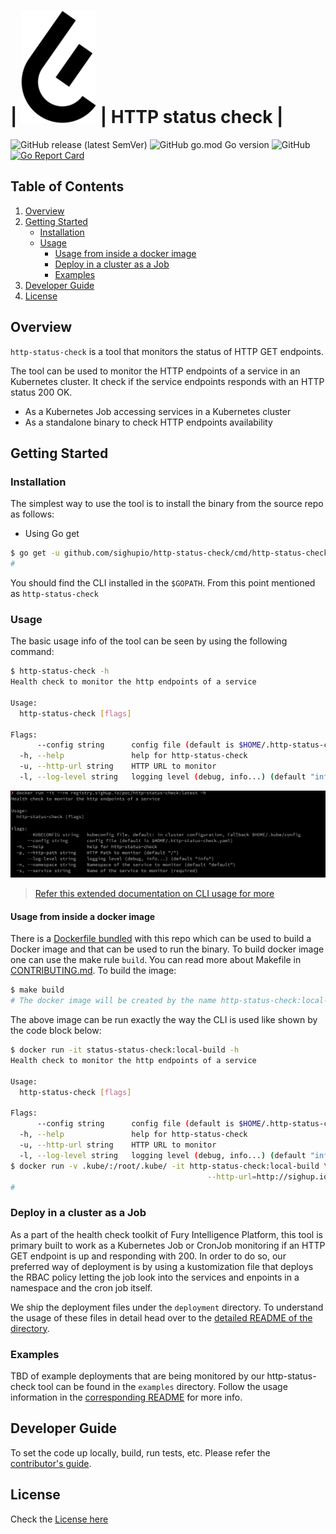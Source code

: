 # | ![Fury Logo](fury_logo.png) |  HTTP status check |

![GitHub release (latest SemVer)](https://img.shields.io/github/v/release/sighupio/http-status-check)
![GitHub go.mod Go version](https://img.shields.io/github/go-mod/go-version/sighupio/http-status-check)
![GitHub](https://img.shields.io/github/license/sighupio/http-status-check)
[![Go Report Card](https://goreportcard.com/badge/github.com/sighupio/http-status-check)](https://goreportcard.com/report/github.com/sighupio/http-status-check)

## Table of Contents

1. [Overview](#overview)
1. [Getting Started](#getting-started)
   * [Installation](#installation)
   * [Usage](#usage)
     * [Usage from inside a docker image](#usage-from-inside-a-docker-image)
     * [Deploy in a cluster as a Job](#deploy-in-a-cluster-as-a-job)
     * [Examples](#examples)
1. [Developer Guide](#developer-guide)
1. [License](#license)

## Overview

`http-status-check` is a tool that monitors the status of HTTP GET endpoints.

The tool can be used to monitor the HTTP endpoints of a service in an Kubernetes
cluster. It check if the service endpoints responds with an HTTP status 200 OK.

* As a Kubernetes Job accessing services in a Kubernetes cluster
* As a standalone binary to check HTTP endpoints availability

## Getting Started

### Installation

The simplest way to use the tool is to install the binary from the source repo
as follows:

* Using Go get

``` sh
$ go get -u github.com/sighupio/http-status-check/cmd/http-status-check
#
```

You should find the CLI installed in the `$GOPATH`. From this point mentioned as
`http-status-check`

### Usage

The basic usage info of the tool can be seen by using the following command:

```sh
$ http-status-check -h
Health check to monitor the http endpoints of a service

Usage:
  http-status-check [flags]

Flags:
      --config string      config file (default is $HOME/.http-status-check.yaml)
  -h, --help               help for http-status-check
  -u, --http-url string    HTTP URL to monitor
  -l, --log-level string   logging level (debug, info...) (default "info")
```

![command](cmd.png)

> [Refer this extended documentation on CLI usage for more](./cmd/http-status-check/README.md)

#### Usage from inside a docker image

There is a [Dockerfile bundled](./build/builder/Dockerfile) with this repo which
can be used to build a Docker image and that can be used to run the binary. To
build docker image one can use the make rule `build`. You can read more about
Makefile in [CONTRIBUTING.md](./CONTRIBUTING.md). To build the image:

``` sh
$ make build
# The docker image will be created by the name http-status-check:local-build
```

The above image can be run exactly the way the CLI is used like shown by the
code block below:

``` sh
$ docker run -it status-status-check:local-build -h
Health check to monitor the http endpoints of a service

Usage:
  http-status-check [flags]

Flags:
      --config string      config file (default is $HOME/.http-status-check.yaml)
  -h, --help               help for http-status-check
  -u, --http-url string    HTTP URL to monitor
  -l, --log-level string   logging level (debug, info...) (default "info")
$ docker run -v .kube/:/root/.kube/ -it http-status-check:local-build \
                                            --http-url=http://sighup.io
#
```

### Deploy in a cluster as a Job

As a part of the health check toolkit of Fury Intelligence Platform, this tool
is primary built to work as a Kubernetes Job or CronJob monitoring if an HTTP
GET endpoint is up and responding with 200.
In order to do so, our preferred way of deployment is by using a
kustomization file that deploys the RBAC policy letting the job look into the
services and enpoints in a namespace and the cron job itself.

We ship the deployment files under the `deployment` directory. To
understand the usage of these files in detail head over to the [detailed README of the
directory](./deployments/).

### Examples

TBD of example deployments that are being monitored by our
http-status-check tool can be found in the `examples` directory. Follow
the usage information in the [corresponding README](./examples/) for more info.

## Developer Guide

To set the code up locally, build, run tests, etc. Please refer the
[contributor's guide](./CONTRIBUTING.md).

## License

Check the [License here](LICENSE)
